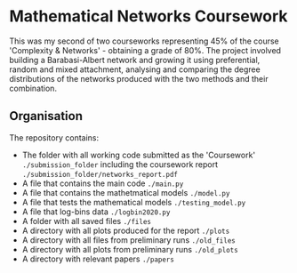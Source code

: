 # Mathematical Networks Coursework # 

This was my second of two courseworks representing 45% of the course 'Complexity & Networks' - obtaining a grade of 80%. The project involved building a Barabasi-Albert network and growing it using preferential, random and mixed attachment, analysing and comparing the degree distributions of the networks produced with the two methods and their combination.

## Organisation ##
The repository contains:
- The folder with all working code submitted as the 'Coursework' `./submission_folder` including the coursework report `./submission_folder/networks_report.pdf`
- A file that contains the main code `./main.py`
- A file that contains the mathetmatical models `./model.py`
- A file that tests the mathematical models `./testing_model.py`
- A file that log-bins data `./logbin2020.py`
- A folder with all saved files `./files`
- A directory with all plots produced for the report `./plots`
- A directory with all files from preliminary runs `./old_files`
- A directory with all plots from preliminary runs `./old_plots`
- A directory with relevant papers `./papers`
